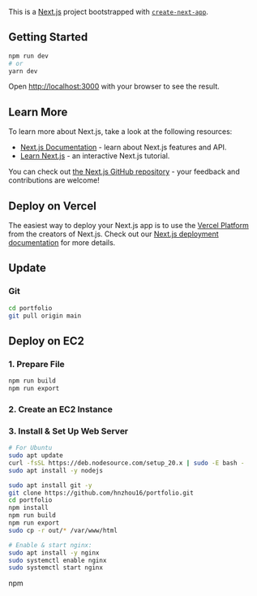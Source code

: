 This is a [Next.js](https://nextjs.org) project bootstrapped with [`create-next-app`](https://nextjs.org/docs/app/api-reference/cli/create-next-app).

## Getting Started
```bash
npm run dev
# or
yarn dev
```
Open [http://localhost:3000](http://localhost:3000) with your browser to see the result.


## Learn More
To learn more about Next.js, take a look at the following resources:

- [Next.js Documentation](https://nextjs.org/docs) - learn about Next.js features and API.
- [Learn Next.js](https://nextjs.org/learn) - an interactive Next.js tutorial.

You can check out [the Next.js GitHub repository](https://github.com/vercel/next.js) - your feedback and contributions are welcome!

## Deploy on Vercel
The easiest way to deploy your Next.js app is to use the [Vercel Platform](https://vercel.com/new?utm_medium=default-template&filter=next.js&utm_source=create-next-app&utm_campaign=create-next-app-readme) from the creators of Next.js.
Check out our [Next.js deployment documentation](https://nextjs.org/docs/app/building-your-application/deploying) for more details.

## Update
### Git
```bash
cd portfolio
git pull origin main
```

## Deploy on EC2
### 1. Prepare File
```bash
npm run build
npm run export
```

### 2. Create an EC2 Instance

### 3. Install & Set Up Web Server
```bash
# For Ubuntu
sudo apt update
curl -fsSL https://deb.nodesource.com/setup_20.x | sudo -E bash -
sudo apt install -y nodejs

sudo apt install git -y
git clone https://github.com/hnzhou16/portfolio.git
cd portfolio
npm install
npm run build
npm run export
sudo cp -r out/* /var/www/html

# Enable & start nginx:
sudo apt install -y nginx
sudo systemctl enable nginx
sudo systemctl start nginx
```
npm